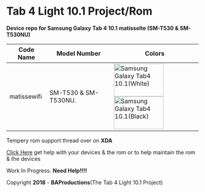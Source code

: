 # Tab 4 Light 10.1 Project/Rom

**Device repo for Samsung Galaxy Tab 4 10.1 matisselte (SM-T530 & SM-T530NU)**

|Code Name|Model Number|Colors|
|--|--|--|
|matissewifi| SM-T530 & SM-T530NU. |<img name="Samsung Galaxy Tab4 10.1(White)" src="https://i-cdn.phonearena.com/images/phones/46349-xlarge/Samsun-Galaxy-Tab-4-10.1-3a.jpg" width="130" height="86" alt="Samsung Galaxy Tab4 10.1(White)" title="Samsung Galaxy Tab4 10.1(White)"><img name="Samsung Galaxy Tab4 10.1(Black)" src="https://images.samsung.com/is/image/samsung/uk-galaxy-tab-4-10-1-t530-sm-t530nykabtu-010-front-black" width="130" height="86" alt="Samsung Galaxy Tab4 10.1(Black)" title="Samsung Galaxy Tab4 10.1(Black)">|

Tempery rom support thread over on **XDA**

[Click Here](https://forum.xda-developers.com/tab-4/general/rom-lineage-7-1-2-sm-t530-t535-updated-t3839260/) get help with your devices & the rom or to help maintain the rom & the devices 

Work In Progress. **Need Help!!!!**

Copyright **2018** - **BAProductions**(The Tab 4 Light 10.1 Project)
